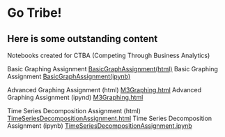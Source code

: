 ---
---
# Go Tribe!
## Here is some outstanding content

Notebooks created for CTBA (Competing Through Business Analytics)

Basic Graphing Assignment [BasicGraphAssignment(html)](BasicGraphAssignment.html)
Basic Graphing Assignment [BasicGraphAssignment(ipynb)](BasicGraphAssignment.ipynb)

Advanced Graphing Assignment (html) [M3Graphing.html](M3Graphing.html)
Advanced Graphing Assignment (ipynd) [M3Graphing.html](M3Graphing.ipynb)

Time Series Decomposition Assignment (html) [TimeSeriesDecompositionAssignment.html](TimeSeriesDecompositionAssignment.html)
Time Series Decomposition Assignment (ipynb) [TimeSeriesDecompositionAssignment.ipynb](TimeSeriesDecompositionAssignment.ipynb)
